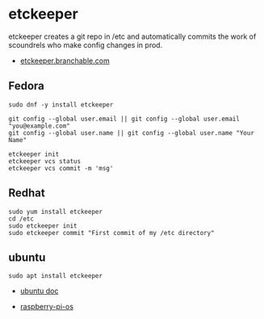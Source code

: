 # etckeeper

etckeeper creates a git repo in /etc and automatically commits
the work of scoundrels who make config changes in prod.

- [etckeeper.branchable.com](https://etckeeper.branchable.com/)

## Fedora

    sudo dnf -y install etckeeper

    git config --global user.email || git config --global user.email "you@example.com"
    git config --global user.name || git config --global user.name "Your Name"

    etckeeper init
    etckeeper vcs status
    etckeeper vcs commit -m 'msg'

## Redhat

    sudo yum install etckeeper
    cd /etc
    sudo etckeeper init
    sudo etckeeper commit "First commit of my /etc directory"

## ubuntu

    sudo apt install etckeeper

- [ubuntu doc](https://ubuntu.com/server/docs/tools-etckeeper)


- [raspberry-pi-os](raspberry-pi-os.md)